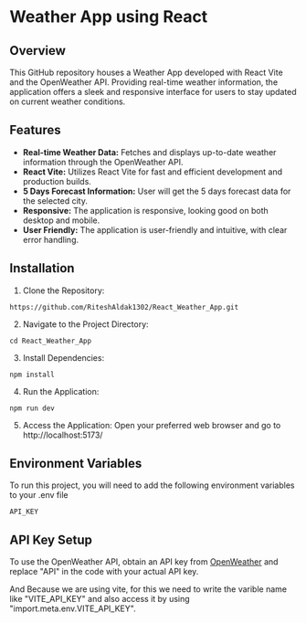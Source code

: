 
# Weather App using React

## Overview
This GitHub repository houses a Weather App developed with React Vite and the OpenWeather API. Providing real-time weather information, the application offers a sleek and responsive interface for users to stay updated on current weather conditions.

## Features
- **Real-time Weather Data:** Fetches and displays up-to-date weather information through the OpenWeather API.
- **React Vite:** Utilizes React Vite for fast and efficient development and production builds.
- **5 Days Forecast Information:** User will get the 5 days forecast data for the selected city.
- **Responsive:** The application is responsive, looking good on both desktop and mobile.
- **User Friendly:** The application is user-friendly and intuitive, with clear error handling.


## Installation

1. Clone the Repository:
```
https://github.com/RiteshAldak1302/React_Weather_App.git
```
2. Navigate to the Project Directory:
```
cd React_Weather_App
```
3. Install Dependencies:
```
npm install
```
4. Run the Application:
```
npm run dev
```
5. Access the Application: Open your preferred web browser and go to http://localhost:5173/
## Environment Variables

To run this project, you will need to add the following environment variables to your .env file

`API_KEY`

## API Key Setup

To use the OpenWeather API, obtain an API key from [OpenWeather](https://openweathermap.org/) and replace "API" in the code with your actual API key.

And Because we are using vite, for this we need to write the varible name like "VITE_API_KEY" and also access it by using "import.meta.env.VITE_API_KEY".



